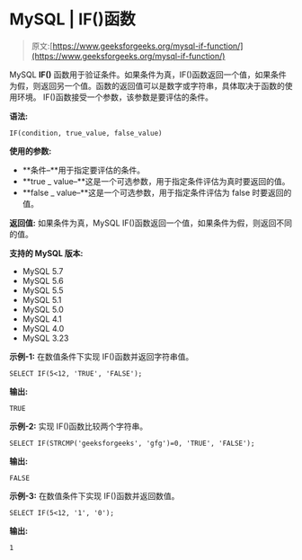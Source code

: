 # MySQL | IF()函数

> 原文:[https://www.geeksforgeeks.org/mysql-if-function/](https://www.geeksforgeeks.org/mysql-if-function/)

MySQL **IF()** 函数用于验证条件。如果条件为真，IF()函数返回一个值，如果条件为假，则返回另一个值。函数的返回值可以是数字或字符串，具体取决于函数的使用环境。
IF()函数接受一个参数，该参数是要评估的条件。

**语法:**

```
IF(condition, true_value, false_value)
```

**使用的参数:**

*   **条件–**用于指定要评估的条件。
*   **true _ value–**这是一个可选参数，用于指定条件评估为真时要返回的值。
*   **false _ value–**这是一个可选参数，用于指定条件评估为 false 时要返回的值。

**返回值:**
如果条件为真，MySQL IF()函数返回一个值，如果条件为假，则返回不同的值。

**支持的 MySQL 版本:**

*   MySQL 5.7
*   MySQL 5.6
*   MySQL 5.5
*   MySQL 5.1
*   MySQL 5.0
*   MySQL 4.1
*   MySQL 4.0
*   MySQL 3.23

**示例-1:** 在数值条件下实现 IF()函数并返回字符串值。

```
SELECT IF(5<12, 'TRUE', 'FALSE'); 
```

**输出:**

```
TRUE 
```

**示例-2:** 实现 IF()函数比较两个字符串。

```
SELECT IF(STRCMP('geeksforgeeks', 'gfg')=0, 'TRUE', 'FALSE'); 
```

**输出:**

```
FALSE 
```

**示例-3:** 在数值条件下实现 IF()函数并返回数值。

```
SELECT IF(5<12, '1', '0'); 
```

**输出:**

```
1 
```